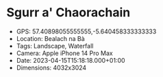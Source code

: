# Sgurr a' Chaorachain

- GPS: 57.40898055555555,-5.640458333333333
- Location: Bealach na Bà
- Tags: Landscape, Waterfall
- Camera: Apple iPhone 14 Pro Max
- Date: 2023-04-15T15:18:18.000+01:00
- Dimensions: 4032x3024

